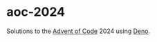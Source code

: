 # aoc-2024

Solutions to the [Advent of Code](https://adventofcode.com/) 2024 using
[Deno](https://deno.com/).
